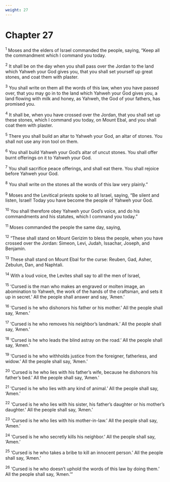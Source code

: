 ```yaml
---
weight: 27
---
```


# Chapter 27

<sup>1</sup> Moses and the elders of Israel commanded the people, saying, “Keep all the commandment which I command you today. 

<sup>2</sup> It shall be on the day when you shall pass over the Jordan to the land which Yahweh your God gives you, that you shall set yourself up great stones, and coat them with plaster. 

<sup>3</sup> You shall write on them all the words of this law, when you have passed over, that you may go in to the land which Yahweh your God gives you, a land flowing with milk and honey, as Yahweh, the God of your fathers, has promised you. 

<sup>4</sup> It shall be, when you have crossed over the Jordan, that you shall set up these stones, which I command you today, on Mount Ebal, and you shall coat them with plaster. 

<sup>5</sup> There you shall build an altar to Yahweh your God, an altar of stones. You shall not use any iron tool on them. 

<sup>6</sup> You shall build Yahweh your God’s altar of uncut stones. You shall offer burnt offerings on it to Yahweh your God. 

<sup>7</sup> You shall sacrifice peace offerings, and shall eat there. You shall rejoice before Yahweh your God. 

<sup>8</sup> You shall write on the stones all the words of this law very plainly.” 

<sup>9</sup> Moses and the Levitical priests spoke to all Israel, saying, “Be silent and listen, Israel! Today you have become the people of Yahweh your God. 

<sup>10</sup> You shall therefore obey Yahweh your God’s voice, and do his commandments and his statutes, which I command you today.” 

<sup>11</sup> Moses commanded the people the same day, saying, 

<sup>12</sup> “These shall stand on Mount Gerizim to bless the people, when you have crossed over the Jordan: Simeon, Levi, Judah, Issachar, Joseph, and Benjamin. 

<sup>13</sup> These shall stand on Mount Ebal for the curse: Reuben, Gad, Asher, Zebulun, Dan, and Naphtali. 

<sup>14</sup> With a loud voice, the Levites shall say to all the men of Israel, 

<sup>15</sup> ‘Cursed is the man who makes an engraved or molten image, an abomination to Yahweh, the work of the hands of the craftsman, and sets it up in secret.’ All the people shall answer and say, ‘Amen.’ 

<sup>16</sup> ‘Cursed is he who dishonors his father or his mother.’ All the people shall say, ‘Amen.’ 

<sup>17</sup> ‘Cursed is he who removes his neighbor’s landmark.’ All the people shall say, ‘Amen.’ 

<sup>18</sup> ‘Cursed is he who leads the blind astray on the road.’ All the people shall say, ‘Amen.’ 

<sup>19</sup> ‘Cursed is he who withholds justice from the foreigner, fatherless, and widow.’ All the people shall say, ‘Amen.’ 

<sup>20</sup> ‘Cursed is he who lies with his father’s wife, because he dishonors his father’s bed.’ All the people shall say, ‘Amen.’ 

<sup>21</sup> ‘Cursed is he who lies with any kind of animal.’ All the people shall say, ‘Amen.’ 

<sup>22</sup> ‘Cursed is he who lies with his sister, his father’s daughter or his mother’s daughter.’ All the people shall say, ‘Amen.’ 

<sup>23</sup> ‘Cursed is he who lies with his mother-in-law.’ All the people shall say, ‘Amen.’ 

<sup>24</sup> ‘Cursed is he who secretly kills his neighbor.’ All the people shall say, ‘Amen.’ 

<sup>25</sup> ‘Cursed is he who takes a bribe to kill an innocent person.’ All the people shall say, ‘Amen.’ 

<sup>26</sup> ‘Cursed is he who doesn’t uphold the words of this law by doing them.’ All the people shall say, ‘Amen.’” 


